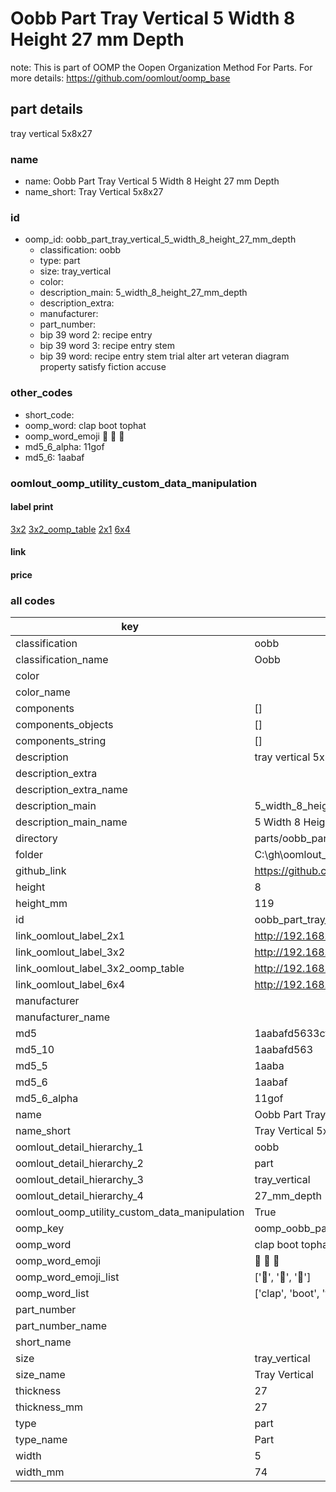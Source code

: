 # Oobb Part Tray Vertical 5 Width 8 Height 27 mm Depth  

note: This is part of OOMP the Oopen Organization Method For Parts. For more details: https://github.com/oomlout/oomp_base

##  part details
  



tray vertical 5x8x27



### name
* name: Oobb Part Tray Vertical 5 Width 8 Height 27 mm Depth
* name_short: Tray Vertical 5x8x27 
### id
* oomp_id: oobb_part_tray_vertical_5_width_8_height_27_mm_depth
  * classification: oobb
  * type: part
  * size: tray_vertical
  * color: 
  * description_main: 5_width_8_height_27_mm_depth
  * description_extra: 
  * manufacturer: 
  * part_number: 
  * bip 39 word 2: recipe entry
  * bip 39 word 3: recipe entry stem
  * bip 39 word: recipe entry stem trial alter art veteran diagram property satisfy fiction accuse

### other_codes
* short_code: 
* oomp_word: clap boot tophat
* oomp_word_emoji :clap: :boot: :tophat:
* md5_6_alpha: 11gof
* md5_6: 1aabaf






### oomlout_oomp_utility_custom_data_manipulation
#### label print
[3x2](http://192.168.1.245:1112/?label=oomp%2011gof)
[3x2_oomp_table](http://192.168.1.108:1112/?label=oomp%2011gof)
[2x1](http://192.168.1.242:1112/?label=oomp%2011gof)
[6x4](http://192.168.1.55:1112/?label=oomp%2011gof)    

#### link

                              

#### price







### all codes 
| key | value |  
| --- | --- |  
| classification | oobb |  
| classification_name | Oobb |  
| color |  |  
| color_name |  |  
| components | [] |  
| components_objects | [] |  
| components_string | [] |  
| description | tray vertical 5x8x27 |  
| description_extra |  |  
| description_extra_name |  |  
| description_main | 5_width_8_height_27_mm_depth |  
| description_main_name | 5 Width 8 Height 27 mm Depth |  
| directory | parts/oobb_part_tray_vertical_5_width_8_height_27_mm_depth |  
| folder | C:\gh\oomlout_oobb_version_4_generated_parts\parts\oobb_part_tray_vertical_5_width_8_height_27_mm_depth |  
| github_link | https://github.com/oomlout/oomlout_oomp_part_src/tree/main/parts/oobb_part_tray_vertical_5_width_8_height_27_mm_depth |  
| height | 8 |  
| height_mm | 119 |  
| id | oobb_part_tray_vertical_5_width_8_height_27_mm_depth |  
| link_oomlout_label_2x1 | http://192.168.1.242:1112/?label=oomp%2011gof |  
| link_oomlout_label_3x2 | http://192.168.1.245:1112/?label=oomp%2011gof |  
| link_oomlout_label_3x2_oomp_table | http://192.168.1.108:1112/?label=oomp%2011gof |  
| link_oomlout_label_6x4 | http://192.168.1.55:1112/?label=oomp%2011gof |  
| manufacturer |  |  
| manufacturer_name |  |  
| md5 | 1aabafd5633cfe643303be83aa92ed9d |  
| md5_10 | 1aabafd563 |  
| md5_5 | 1aaba |  
| md5_6 | 1aabaf |  
| md5_6_alpha | 11gof |  
| name | Oobb Part Tray Vertical 5 Width 8 Height 27 mm Depth |  
| name_short | Tray Vertical 5x8x27  |  
| oomlout_detail_hierarchy_1 | oobb |  
| oomlout_detail_hierarchy_2 | part |  
| oomlout_detail_hierarchy_3 | tray_vertical |  
| oomlout_detail_hierarchy_4 | 27_mm_depth |  
| oomlout_oomp_utility_custom_data_manipulation | True |  
| oomp_key | oomp_oobb_part_tray_vertical_5_width_8_height_27_mm_depth |  
| oomp_word | clap boot tophat |  
| oomp_word_emoji | :clap: :boot: :tophat: |  
| oomp_word_emoji_list | [':clap:', ':boot:', ':tophat:'] |  
| oomp_word_list | ['clap', 'boot', 'tophat'] |  
| part_number |  |  
| part_number_name |  |  
| short_name |  |  
| size | tray_vertical |  
| size_name | Tray Vertical |  
| thickness | 27 |  
| thickness_mm | 27 |  
| type | part |  
| type_name | Part |  
| width | 5 |  
| width_mm | 74 |  
